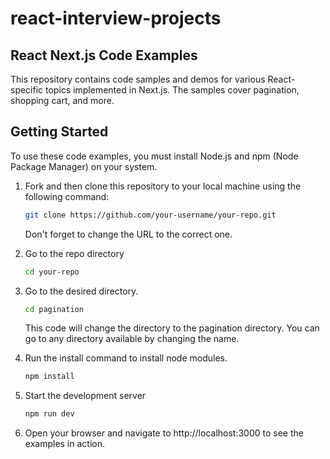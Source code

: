 # react-interview-projects
## React Next.js Code Examples

This repository contains code samples and demos for various React-specific topics implemented in Next.js. The samples cover pagination, shopping cart, and more.

## Getting Started

To use these code examples, you must install Node.js and npm (Node Package Manager) on your system.

1. Fork and then clone this repository to your local machine using the following command:

   ```bash
   git clone https://github.com/your-username/your-repo.git
   ```
   Don't forget to change the URL to the correct one. 
2. Go to the repo directory
   ```bash
   cd your-repo
   ```
3. Go to the desired directory.
   ```bash
   cd pagination
   ```
   This code will change the directory to the pagination directory. You can go to any directory available by changing the name.
3. Run the install command to install node modules.
   ```bash
   npm install
   ```
4. Start the development server
   ```bash
   npm run dev
   ```
6. Open your browser and navigate to http://localhost:3000 to see the examples in action.
